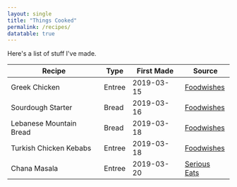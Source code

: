 ```yaml
---
layout: single
title: "Things Cooked"
permalink: /recipes/
datatable: true
---
```


Here's a list of stuff I've made.

<div class="datatable-begin"></div>

 Recipe                  | Type   | First Made | Source
 ----------------------- | ------ | ---------- | --------------------------------
 Greek Chicken           | Entree | 2019-03-15 | [Foodwishes][greek-chicken]
 Sourdough Starter       | Bread  | 2019-03-16 | [Foodwishes][sourdough-starter]
 Lebanese Mountain Bread | Bread  | 2019-03-18 | [Foodwishes][mountain-bread]
 Turkish Chicken Kebabs  | Entree | 2019-03-18 | [Foodwishes][turkish-kebabs]
 Chana Masala            | Entree | 2019-03-20 | [Serious Eats][chana-masala]

<div class="datatable-end"></div>

[greek-chicken]: https://foodwishes.blogspot.com/2015/04/greek-lemon-chicken-and-potatoes-both.html
[sourdough-starter]: https://foodwishes.blogspot.com/2017/08/sourdough-bread-part-1-lets-get-this.html
[mountain-bread]: https://foodwishes.blogspot.com/2017/07/lebanese-mountain-bread-peak-flatbread.html
[turkish-kebabs]: https://foodwishes.blogspot.com/2015/07/turkish-chicken-kebabs-expect-more.html
[chana-masala]: https://www.seriouseats.com/2016/04/best-channa-masala-chole-technique-chickpea-tomato-curry.html